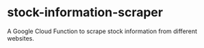 # stock-information-scraper
A Google Cloud Function to scrape stock information from different websites.
